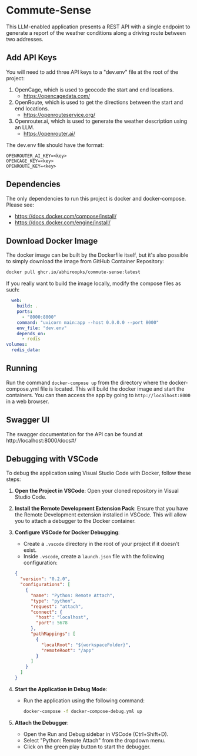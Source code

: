 # Commute-Sense
This LLM-enabled application presents a REST API with a single endpoint to generate a report
of the weather conditions along a driving route between two addresses.

## Add API Keys
You will need to add three API keys to a "dev.env" file at the root of the project:
1. OpenCage, which is used to geocode the start and end locations.
    * https://opencagedata.com/
2. OpenRoute, which is used to get the directions between the start and end locations.
    * https://openrouteservice.org/
3. Openrouter.ai, which is used to generate the weather description using an LLM.
    * https://openrouter.ai/

The dev.env file should have the format:

```
OPENROUTER_AI_KEY=<key>
OPENCAGE_KEY=<key>
OPENROUTE_KEY=<key>
```

## Dependencies
The only dependencies to run this project is docker and docker-compose. Please see:
* https://docs.docker.com/compose/install/
* https://docs.docker.com/engine/install/

## Download Docker Image
The docker image can be built by the Dockerfile itself, but it's also possible to simply download the image from GitHub Container Repository:

```bash
docker pull ghcr.io/abhiroopks/commute-sense:latest
```

If you really want to build the image locally, modify the compose files as such:
```yaml
  web:
    build: .
    ports:
      - "8000:8000"
    command: "uvicorn main:app --host 0.0.0.0 --port 8000"
    env_file: "dev.env"
    depends_on:
      - redis
volumes:
  redis_data:
```

## Running
Run the command `docker-compose up` from the directory where the docker-compose.yml file is located.  This will build the docker image and start the containers. You can then access the app by going to `http://localhost:8000` in a web browser.

## Swagger UI
The swagger documentation for the API can be found at http://localhost:8000/docs#/

## Debugging with VSCode
To debug the application using Visual Studio Code with Docker, follow these steps:

1. **Open the Project in VSCode**: Open your cloned repository in Visual Studio Code.

2. **Install the Remote Development Extension Pack**: Ensure that you have the Remote Development extension installed in VSCode. This will allow you to attach a debugger to the Docker container.

3. **Configure VSCode for Docker Debugging**:
   - Create a `.vscode` directory in the root of your project if it doesn't exist.
   - Inside `.vscode`, create a `launch.json` file with the following configuration:

    ```json
    {
      "version": "0.2.0",
      "configurations": [
        {
          "name": "Python: Remote Attach",
          "type": "python",
          "request": "attach",
          "connect": {
            "host": "localhost",
            "port": 5678
          },
          "pathMappings": [
            {
              "localRoot": "${workspaceFolder}",
              "remoteRoot": "/app"
            }
          ]
        }
      ]
    }
    ```

4. **Start the Application in Debug Mode**:
   - Run the application using the following command:
     ```sh
     docker-compose -f docker-compose-debug.yml up
     ```

5. **Attach the Debugger**:
   - Open the Run and Debug sidebar in VSCode (Ctrl+Shift+D).
   - Select "Python: Remote Attach" from the dropdown menu.
   - Click on the green play button to start the debugger.
